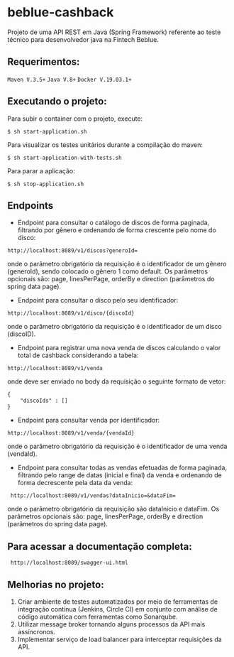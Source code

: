 # beblue-cashback
Projeto de uma API REST em Java (Spring Framework) referente ao teste técnico para desenvolvedor java na Fintech Beblue.

## Requerimentos:
  
  ```Maven V.3.5+```
  ```Java V.8+```
  ```Docker V.19.03.1+```

## Executando o projeto:

Para subir o container com o projeto, execute: 

`$ sh start-application.sh`

Para visualizar os testes unitários durante a compilação do maven:

`$ sh start-application-with-tests.sh`

Para parar a aplicação:

`$ sh stop-application.sh`

## Endpoints

 - Endpoint para consultar o catálogo de discos de forma paginada, filtrando por gênero e ordenando de forma crescente pelo nome do disco:
```
http://localhost:8089/v1/discos?generoId=
```
onde o parâmetro obrigatório da requisição é o identificador de um gênero (generoId), sendo colocado o gênero 1 como default. Os parâmetros opcionais são: page, linesPerPage, orderBy e direction (parâmetros do spring data page).
  
  - Endpoint para consultar o disco pelo seu identificador:
```
http://localhost:8089/v1/disco/{discoId}
```  
onde o parâmetro obrigatório da requisição é o identificador de um disco (discoID).   

  - Endpoint para registrar uma nova venda de discos calculando o valor total de cashback considerando a tabela:
```
http://localhost:8089/v1/venda
```  
onde deve ser enviado no body da requisição o seguinte formato de vetor:

```
{
	"discoIds" : []
}
```

  - Endpoint para consultar venda por identificador:
```
http://localhost:8089/v1/venda/{vendaId}
```    
onde o parâmetro obrigatório da requisição é o identificador de uma venda (vendaId).   
  
  - Endpoint para consultar todas as vendas efetuadas de forma paginada, filtrando pelo range de datas (inicial e final) da venda e ordenando de forma decrescente pela data da venda:
``` 
 http://localhost:8089/v1/vendas?dataInicio=&dataFim=
```   
onde o parâmetro obrigatório da requisição são dataInicio e dataFim. Os parâmetros opcionais são: page, linesPerPage, orderBy e direction (parâmetros do spring data page).

## Para acessar a documentação completa:

``` 
 http://localhost:8089/swagger-ui.html
```   

## Melhorias no projeto:

1. Criar ambiente de testes automatizados por meio de ferramentas de integração contínua (Jenkins, Circle CI) em conjunto com análise de código automática com ferramentas como Sonarqube.
2. Utilizar message broker tornando alguns processos da API mais assíncronos.
3. Implementar serviço de load balancer para interceptar requisições da API.
